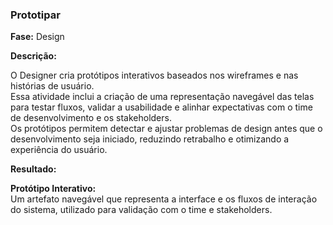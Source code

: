 ### Prototipar  

**Fase:** Design  

**Descrição:**  

O Designer cria protótipos interativos baseados nos wireframes e nas histórias de usuário.  
Essa atividade inclui a criação de uma representação navegável das telas para testar fluxos, validar a usabilidade e alinhar expectativas com o time de desenvolvimento e os stakeholders.  
Os protótipos permitem detectar e ajustar problemas de design antes que o desenvolvimento seja iniciado, reduzindo retrabalho e otimizando a experiência do usuário.  

**Resultado:** 

**Protótipo Interativo:**  
Um artefato navegável que representa a interface e os fluxos de interação do sistema, utilizado para validação com o time e stakeholders.
